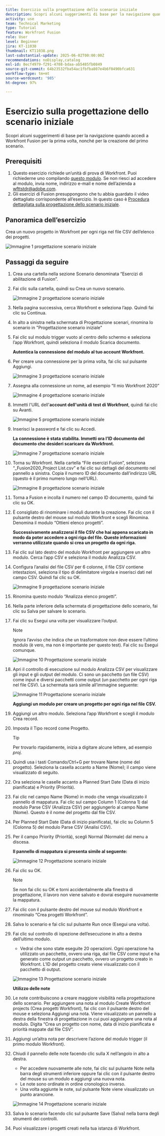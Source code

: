 ```yaml
---
title: Esercizio sulla progettazione dello scenario iniziale
description: Scopri alcuni suggerimenti di base per la navigazione quando accedi a Workfront Fusion per la prima volta, nonché per la creazione del primo scenario.
activity: use
team: Technical Marketing
type: Tutorial
feature: Workfront Fusion
role: User
level: Beginner
jira: KT-11038
thumbnail: KT11038.png
last-substantial-update: 2025-06-02T00:00:00Z
recommendations: noDisplay,catalog
exl-id: 8ecf4979-f291-4788-bdaa-ab5485fb0849
source-git-commit: 64b23532fba54ac1fbfba807e4b6f0490bfca631
workflow-type: tm+mt
source-wordcount: '985'
ht-degree: 97%

---
```


# Esercizio sulla progettazione dello scenario iniziale

Scopri alcuni suggerimenti di base per la navigazione quando accedi a Workfront Fusion per la prima volta, nonché per la creazione del primo scenario.

## Prerequisiti

1. Questo esercizio richiede un’unità di prova di Workfront. Puoi richiederne uno compilando [questo modulo](https://forms.office.com/r/f1J8HRGrNY). Se non riesci ad accedere al modulo, invia nome, indirizzo e-mail e nome dell’azienda a wfttstdr@adobe.com.
1. Gli esercizi di Fusion presuppongono che tu abbia guardato il video dettagliato corrispondente all’esercizio. In questo caso è [Procedura dettagliata sulla progettazione dello scenario iniziale](https://experienceleague.adobe.com/docs/workfront-learn/tutorials-workfront/fusion/understand-the-basics/initial-scenario-design-walkthrough.html?lang=it).


## Panoramica dell’esercizio

Crea un nuovo progetto in Workfront per ogni riga nel file CSV dell’elenco dei progetti.

![Immagine 1 progettazione scenario iniziale](../12-exercises/assets/initial-scenario-design-1.png)

## Passaggi da seguire

1. Crea una cartella nella sezione Scenario denominata “Esercizi di abilitazione di Fusion”.
1. Fai clic sulla cartella, quindi su Crea un nuovo scenario.

   ![Immagine 2 progettazione scenario iniziale](../12-exercises/assets/initial-scenario-design-2.png)

1. Nella pagina successiva, cerca Workfront e seleziona l’app. Quindi fai clic su Continua.
1. In alto a sinistra nella schermata di Progettazione scenari, rinomina lo scenario in &quot;Progettazione scenario iniziale&quot;
1. Fai clic sul modulo trigger vuoto al centro dello schermo e seleziona l’app Workfront, quindi seleziona il modulo Scarica documento.

   **Autentica la connessione del modulo al tuo account Workfront.**

1. Per creare una connessione per la prima volta, fai clic sul pulsante Aggiungi.

   ![Immagine 3 progettazione scenario iniziale](../12-exercises/assets/initial-scenario-design-3.png)

1. Assegna alla connessione un nome, ad esempio “Il mio Workfront 2020”

   ![Immagine 4 progettazione scenario iniziale](../12-exercises/assets/initial-scenario-design-4.png)

1. Immetti l&#39;URL dell&#39;**account dell&#39;unità di test di Workfront**, quindi fai clic su Avanti.

   ![Immagine 5 progettazione scenario iniziale](../12-exercises/assets/initial-scenario-design-5.png)

1. Inserisci la password e fai clic su Accedi.

   **La connessione è stata stabilita. Immetti ora l’ID documento del documento che desideri scaricare da Workfront.**

   ![Immagine 7 progettazione scenario iniziale](../12-exercises/assets/initial-scenario-design-7.png)

1. Torna su Workfront. Nella cartella “File esercizi Fusion”, seleziona “_Fusion2020_Project List.csv” e fai clic sui dettagli del documento nel pannello a sinistra. Copia il numero ID del documento dall’indirizzo URL (questo è il primo numero lungo nell’URL).

   ![Immagine 8 progettazione scenario iniziale](../12-exercises/assets/initial-scenario-design-8.png)

1. Torna a Fusion e incolla il numero nel campo ID documento, quindi fai clic su OK.
1. È consigliato di rinominare i moduli durante la creazione. Fai clic con il pulsante destro del mouse sul modulo Workfront e scegli Rinomina. Denomina il modulo “Ottieni elenco progetti”.

   **Successivamente analizzerai il file CSV che hai appena scaricato in modo da poter accedere a ogni riga del file. Queste informazioni verranno utilizzate quando si crea un progetto da ogni riga.**

1. Fai clic sul lato destro del modulo Workfront per aggiungere un altro modulo. Cerca l’app CSV e seleziona il modulo Analizza CSV.
1. Configura l’analisi del file CSV per 6 colonne, il file CSV contiene intestazioni, seleziona il tipo di delimitatore virgola e inserisci dati nel campo CSV. Quindi fai clic su OK.

   ![Immagine 9 progettazione scenario iniziale](../12-exercises/assets/initial-scenario-design-9.png)

1. Rinomina questo modulo “Analizza elenco progetti”.
1. Nella parte inferiore della schermata di progettazione dello scenario, fai clic su Salva per salvare lo scenario.
1. Fai clic su Esegui una volta per visualizzare l’output.

   >[!NOTE]
   >
   >Ignora l’avviso che indica che un trasformatore non deve essere l’ultimo modulo (è vero, ma non è importante per questo test). Fai clic su Esegui comunque.

   ![Immagine 10 Progettazione scenario iniziale](../12-exercises/assets/initial-scenario-design-10.png)

1. Apri il controllo di esecuzione sul modulo Analizza CSV per visualizzare gli input e gli output del modulo. Ci sono un pacchetto (un file CSV) come input e diversi pacchetti come output (un pacchetto per ogni riga nel file CSV). La schermata sarà simile all’immagine seguente:

   ![Immagine 11 Progettazione scenario iniziale](../12-exercises/assets/initial-scenario-design-11.png)

   **Aggiungi un modulo per creare un progetto per ogni riga nel file CSV.**

1. Aggiungi un altro modulo. Seleziona l’app Workfront e scegli il modulo Crea record.
1. Imposta il Tipo record come Progetto.

   >[!TIP]
   >
   >Per trovarlo rtapidamente, inizia a digitare alcune lettere, ad esempio *proj*.

1. Quindi usa i tasti Comando/Ctrl+G per trovare Name (nome del progetto). Seleziona la casella accanto a Name (Nome); il campo viene visualizzato di seguito.
1. Ora seleziona le caselle accanto a Planned Start Date (Data di inizio pianificata) e Priority (Priorità).
1. Fai clic nel campo Name (Nome) in modo che venga visualizzato il pannello di mappatura. Fai clic sul campo Column 1 (Colonna 1) dal modulo Parse CSV (Analizza CSV) per aggiungerlo al campo Name (Nome). Questo è il nome del progetto dal file CSV.
1. Per Planned Start Date (Data di inizio pianificata), fai clic su Column 5 (Colonna 5) del modulo Parse CSV (Analisi CSV).
1. Per il campo Priority (Priorità), scegli Normal (Normale) dal menu a discesa.

   **Il pannello di mappatura si presenta simile al seguente:**

   ![Immagine 12 Progettazione scenario iniziale](../12-exercises/assets/initial-scenario-design-12.png)

1. Fai clic su OK.

   >[!NOTE]
   >
   >Se non fai clic su OK e torni accidentalmente alla finestra di progettazione, il lavoro non viene salvato e dovrai eseguire nuovamente la mappatura.

1. Fai clic con il pulsante destro del mouse sul modulo Workfront e rinominalo “Crea progetti Workfront”.
1. Salva lo scenario e fai clic sul pulsante Run once (Esegui una volta).
1. Fai clic sul controllo di ispezione dell’esecuzione in alto a destra dell’ultimo modulo.

   + Vedrai che sono state eseguite 20 operazioni. Ogni operazione ha utilizzato un pacchetto, ovvero una riga, dal file CSV come input e ha generato come output un pacchetto, ovvero un progetto creato in Workfront. L’ID del progetto creato viene visualizzato con il pacchetto di output.

   ![Immagine 13 Progettazione scenario iniziale](../12-exercises/assets/initial-scenario-design-13.png)

   **Utilizzo delle note**

1. Le note contribuiscono a creare maggiore visibilità nella progettazione dello scenario. Per aggiungere una nota al modulo Create Workfront projects (Crea progetti Workfront), fai clic con il pulsante destro del mouse e seleziona Aggiungi una nota. Viene visualizzato un pannello a destra della finestra di progettazione in cui puoi aggiungere una nota al modulo. Digita “Crea un progetto con nome, data di inizio pianificata e priorità mappate dal file CSV”.
1. Aggiungi un’altra nota per descrivere l’azione del modulo trigger (il primo modulo Workfront).
1. Chiudi il pannello delle note facendo clic sulla X nell’angolo in alto a destra.

   + Per accedere nuovamente alle note, fai clic sul pulsante Note nella barra degli strumenti inferiore oppure fai clic con il pulsante destro del mouse su un modulo e aggiungi una nuova nota.
   + Le note sono ordinate in ordine cronologico inverso.
   + Una volta aggiunte le note, sul pulsante Note viene visualizzato un punto arancione.

   ![Immagine 14 Progettazione scenario iniziale](../12-exercises/assets/initial-scenario-design-14.png)

1. Salva lo scenario facendo clic sul pulsante Save (Salva) nella barra degli strumenti dei controlli.
1. Puoi visualizzare i progetti creati nella tua istanza di Workfront.
